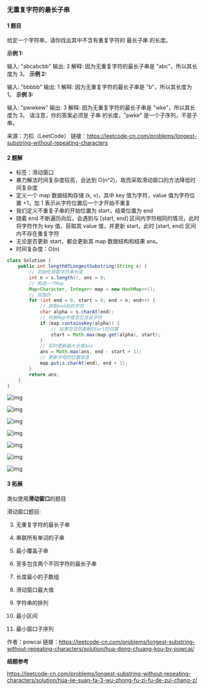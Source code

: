 

### 无重复字符的最长子串

#### 1 题目

给定一个字符串，请你找出其中不含有重复字符的 最长子串 的长度。

**示例 1:**

输入: "abcabcbb"
输出: 3 
解释: 因为无重复字符的最长子串是 "abc"，所以其长度为 3。
**示例 2:**

输入: "bbbbb"
输出: 1
解释: 因为无重复字符的最长子串是 "b"，所以其长度为 1。
**示例 3:**

输入: "pwwkew"
输出: 3
解释: 因为无重复字符的最长子串是 "wke"，所以其长度为 3。
     请注意，你的答案必须是 子串 的长度，"pwke" 是一个子序列，不是子串。

来源：力扣（LeetCode）
链接：https://leetcode-cn.com/problems/longest-substring-without-repeating-characters

#### 2 题解

- 标签：滑动窗口
- 暴力解法时间复杂度较高，会达到 O(n^2)，故而采取滑动窗口的方法降低时间复杂度
- 定义一个 map 数据结构存储 (k, v)，其中 key 值为字符，value 值为字符位置 +1，加 1 表示从字符位置后一个才开始不重复
- 我们定义不重复子串的开始位置为 start，结束位置为 end
- 随着 end 不断遍历向后，会遇到与 [start, end] 区间内字符相同的情况，此时将字符作为 key 值，获取其 value 值，并更新 start，此时 [start, end] 区间内不存在重复字符
- 无论是否更新 start，都会更新其 map 数据结构和结果 ans。
- 时间复杂度：O(n)

```java
class Solution {
    public int lengthOfLongestSubstring(String s) {
        // 初始化获取字符串长度
        int n = s.length(), ans = 0;
        // 构造一个Map
        Map<Character, Integer> map = new HashMap<>();
        // 双指针
        for (int end = 0, start = 0; end < n; end++) {
            // 获取end处的字符
            char alpha = s.charAt(end);
            // 判断Map中是否包含此字符
            if (map.containsKey(alpha)) {
                // 如果包含则更新Start的位置
                start = Math.max(map.get(alpha), start);
            }
            // 实时更新最大长度ans
            ans = Math.max(ans, end - start + 1);
            // 更新字母的位置信息
            map.put(s.charAt(end), end + 1);
        }
        return ans;
    }
}
```

![img](https://pic.leetcode-cn.com/2847c2d9fb9a6326fecfcf8831ed1450046f1e10967cde9d8681c42393d745ff-frame_00001.png)

![img](https://pic.leetcode-cn.com/159cc7509e4a5acbfaf5c59b4b5cb1674f1a31fb87cc41528ca6e6df6132b1dc-frame_00002.png)

![img](https://pic.leetcode-cn.com/a62a6d9c878b4c856db1467b4282b936ee677d02a3b47ac4c67dfb4269a158f6-frame_00003.png)

![img](https://pic.leetcode-cn.com/7b672e389b1659d3ff2ba77101cf49de120a21732dd7aed5a707d8b33d6b2fb6-frame_00004.png)



![img](https://pic.leetcode-cn.com/ff8f38005f548beb5bd45a2e5e327f71acf069c8ad6e9680caeee655af71533a-frame_00005.png)



![img](https://pic.leetcode-cn.com/2f054f105ebcbe7a1cf3cce1a4ab8c0d85cef70fe674bb90a1c83e92dc6b1274-frame_00006.png)

![img](https://pic.leetcode-cn.com/018b08f276a746262cf64fa1cf0748d815f3cabe9c29c61f4973b6e6dd44e2c8-frame_00007.png)





#### 3 拓展

类似使用**滑动窗口**的题目

滑动窗口题目:

3. 无重复字符的最长子串

30. 串联所有单词的子串

76. 最小覆盖子串

159. 至多包含两个不同字符的最长子串

209. 长度最小的子数组

239. 滑动窗口最大值

567. 字符串的排列

632. 最小区间

727. 最小窗口子序列

作者：powcai
链接：https://leetcode-cn.com/problems/longest-substring-without-repeating-characters/solution/hua-dong-chuang-kou-by-powcai/



**结题参考**

https://leetcode-cn.com/problems/longest-substring-without-repeating-characters/solution/hua-jie-suan-fa-3-wu-zhong-fu-zi-fu-de-zui-chang-z/





